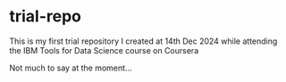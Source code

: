 # trial-repo
This is my first trial repository I created at 14th Dec 2024 while attending the IBM Tools for Data Science course on Coursera

Not much to say at the moment...

